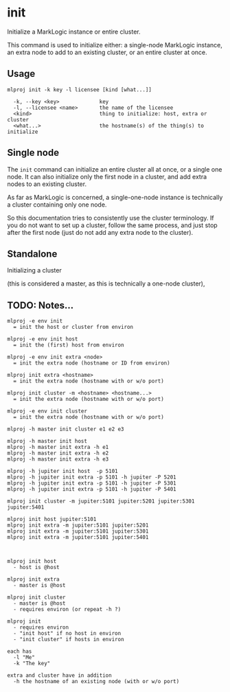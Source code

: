 # init

Initialize a MarkLogic instance or entire cluster.

This command is used to initialize either: a single-node MarkLogic instance, an
extra node to add to an existing cluster, or an entire cluster at once.

## Usage

    mlproj init -k key -l licensee [kind [what...]]
	
	  -k, --key <key>             key
	  -l, --licensee <name>       the name of the licensee
      <kind>                      thing to initialize: host, extra or cluster
      <what...>                   the hostname(s) of the thing(s) to initialize

## Single node

The `init` command can initialize an entire cluster all at once, or a single one
node.  It can also initialize only the first node in a cluster, and add extra
nodes to an existing cluster.

As far as MarkLogic is concerned, a single-one-node instance is technically a
cluster containing only one node.

So this documentation tries to consistently use the cluster terminology.  If you
do not want to set up a cluster, follow the same process, and just stop after
the first node (just do not add any extra node to the cluster).

## Standalone

Initializing a cluster 

(this is considered a master, as this is technically a one-node
cluster), 


## TODO: Notes...

	mlproj -e env init
	  = init the host or cluster from environ

	mlproj -e env init host
	  = init the (first) host from environ

	mlproj -e env init extra <node>
	  = init the extra node (hostname or ID from environ)

	mlproj init extra <hostname>
	  = init the extra node (hostname with or w/o port)

	mlproj init cluster -m <hostname> <hostname...>
	  = init the extra node (hostname with or w/o port)

	mlproj -e env init cluster
	  = init the extra node (hostname with or w/o port)

	mlproj -h master init cluster e1 e2 e3

	mlproj -h master init host
	mlproj -h master init extra -h e1
	mlproj -h master init extra -h e2
	mlproj -h master init extra -h e3

	mlproj -h jupiter init host  -p 5101
	mlproj -h jupiter init extra -p 5101 -h jupiter -P 5201
	mlproj -h jupiter init extra -p 5101 -h jupiter -P 5301
	mlproj -h jupiter init extra -p 5101 -h jupiter -P 5401

	mlproj init cluster -m jupiter:5101 jupiter:5201 jupiter:5301 jupiter:5401

	mlproj init host jupiter:5101
	mlproj init extra -m jupiter:5101 jupiter:5201
	mlproj init extra -m jupiter:5101 jupiter:5301
	mlproj init extra -m jupiter:5101 jupiter:5401



	mlproj init host
	  - host is @host

	mlproj init extra
	  - master is @host

	mlproj init cluster
	  - master is @host
	  - requires environ (or repeat -h ?)

	mlproj init
	  - requires environ
	  - "init host" if no host in environ
	  - "init cluster" if hosts in environ

	each has
	  -l "Me"
	  -k "The key"

	extra and cluster have in addition
	  -h the hostname of an existing node (with or w/o port)
